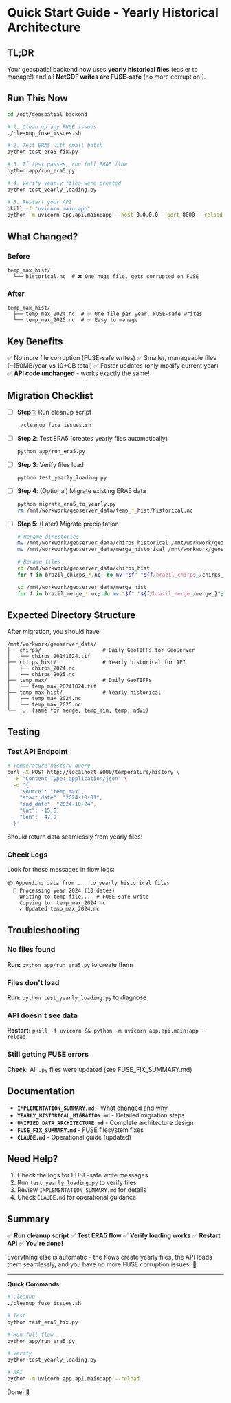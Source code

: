 # Quick Start Guide - Yearly Historical Architecture

## TL;DR

Your geospatial backend now uses **yearly historical files** (easier to manage!) and all **NetCDF writes are FUSE-safe** (no more corruption!).

## Run This Now

```bash
cd /opt/geospatial_backend

# 1. Clean up any FUSE issues
./cleanup_fuse_issues.sh

# 2. Test ERA5 with small batch
python test_era5_fix.py

# 3. If test passes, run full ERA5 flow
python app/run_era5.py

# 4. Verify yearly files were created
python test_yearly_loading.py

# 5. Restart your API
pkill -f "uvicorn main:app"
python -m uvicorn app.api.main:app --host 0.0.0.0 --port 8000 --reload
```

## What Changed?

### Before
```
temp_max_hist/
  └── historical.nc  # ❌ One huge file, gets corrupted on FUSE
```

### After
```
temp_max_hist/
  ├── temp_max_2024.nc  # ✅ One file per year, FUSE-safe writes
  └── temp_max_2025.nc  # ✅ Easy to manage
```

## Key Benefits

✅ No more file corruption (FUSE-safe writes)
✅ Smaller, manageable files (~150MB/year vs 10+GB total)
✅ Faster updates (only modify current year)
✅ **API code unchanged** - works exactly the same!

## Migration Checklist

- [ ] **Step 1**: Run cleanup script
  ```bash
  ./cleanup_fuse_issues.sh
  ```

- [ ] **Step 2**: Test ERA5 (creates yearly files automatically)
  ```bash
  python app/run_era5.py
  ```

- [ ] **Step 3**: Verify files load
  ```bash
  python test_yearly_loading.py
  ```

- [ ] **Step 4**: (Optional) Migrate existing ERA5 data
  ```bash
  python migrate_era5_to_yearly.py
  rm /mnt/workwork/geoserver_data/temp_*_hist/historical.nc
  ```

- [ ] **Step 5**: (Later) Migrate precipitation
  ```bash
  # Rename directories
  mv /mnt/workwork/geoserver_data/chirps_historical /mnt/workwork/geoserver_data/chirps_hist
  mv /mnt/workwork/geoserver_data/merge_historical /mnt/workwork/geoserver_data/merge_hist

  # Rename files
  cd /mnt/workwork/geoserver_data/chirps_hist
  for f in brazil_chirps_*.nc; do mv "$f" "${f/brazil_chirps_/chirps_}"; done

  cd /mnt/workwork/geoserver_data/merge_hist
  for f in brazil_merge_*.nc; do mv "$f" "${f/brazil_merge_/merge_}"; done
  ```

## Expected Directory Structure

After migration, you should have:

```
/mnt/workwork/geoserver_data/
├── chirps/                    # Daily GeoTIFFs for GeoServer
│   └── chirps_20241024.tif
├── chirps_hist/               # Yearly historical for API
│   ├── chirps_2024.nc
│   └── chirps_2025.nc
├── temp_max/                  # Daily GeoTIFFs
│   └── temp_max_20241024.tif
├── temp_max_hist/             # Yearly historical
│   ├── temp_max_2024.nc
│   └── temp_max_2025.nc
└── ... (same for merge, temp_min, temp, ndvi)
```

## Testing

### Test API Endpoint

```bash
# Temperature history query
curl -X POST http://localhost:8000/temperature/history \
  -H "Content-Type: application/json" \
  -d '{
    "source": "temp_max",
    "start_date": "2024-10-01",
    "end_date": "2024-10-24",
    "lat": -15.8,
    "lon": -47.9
  }'
```

Should return data seamlessly from yearly files!

### Check Logs

Look for these messages in flow logs:
```
📦 Appending data from ... to yearly historical files
  📅 Processing year 2024 (10 dates)
    Writing to temp file...  # FUSE-safe write
    Copying to: temp_max_2024.nc
    ✓ Updated temp_max_2024.nc
```

## Troubleshooting

### No files found
**Run:** `python app/run_era5.py` to create them

### Files don't load
**Run:** `python test_yearly_loading.py` to diagnose

### API doesn't see data
**Restart:** `pkill -f uvicorn && python -m uvicorn app.api.main:app --reload`

### Still getting FUSE errors
**Check:** All `.py` files were updated (see FUSE_FIX_SUMMARY.md)

## Documentation

- **`IMPLEMENTATION_SUMMARY.md`** - What changed and why
- **`YEARLY_HISTORICAL_MIGRATION.md`** - Detailed migration steps
- **`UNIFIED_DATA_ARCHITECTURE.md`** - Complete architecture design
- **`FUSE_FIX_SUMMARY.md`** - FUSE filesystem fixes
- **`CLAUDE.md`** - Operational guide (updated)

## Need Help?

1. Check the logs for FUSE-safe write messages
2. Run `test_yearly_loading.py` to verify files
3. Review `IMPLEMENTATION_SUMMARY.md` for details
4. Check `CLAUDE.md` for operational guidance

## Summary

✅ **Run cleanup script**
✅ **Test ERA5 flow**
✅ **Verify loading works**
✅ **Restart API**
✅ **You're done!**

Everything else is automatic - the flows create yearly files, the API loads them seamlessly, and you have no more FUSE corruption issues! 🎉

---

**Quick Commands:**
```bash
# Cleanup
./cleanup_fuse_issues.sh

# Test
python test_era5_fix.py

# Run full flow
python app/run_era5.py

# Verify
python test_yearly_loading.py

# API
python -m uvicorn app.api.main:app --reload
```

Done! 🚀
